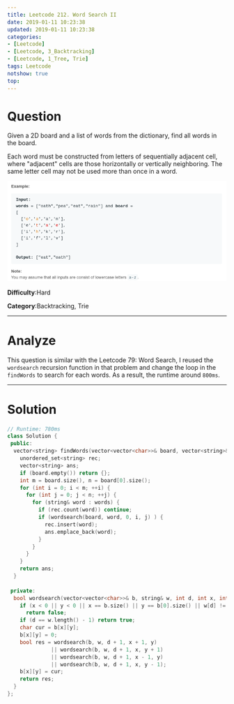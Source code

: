 ```yaml
---
title: Leetcode 212. Word Search II
date: 2019-01-11 10:23:38
updated: 2019-01-11 10:23:38
categories: 
- [Leetcode]
- [Leetcode, 3_Backtracking]
- [Leetcode, 1_Tree, Trie]
tags: Leetcode
notshow: true
top:
---
```


# Question

Given a 2D board and a list of words from the dictionary, find all words in the board.

Each word must be constructed from letters of sequentially adjacent cell, where "adjacent" cells are those horizontally or vertically neighboring. The same letter cell may not be used more than once in a word.

![](/images/in-post/2019-01-11-Leetcode-212-Word-Search-II/2019-01-11-10-26-30.png)

**Difficulty**:Hard

**Category**:Backtracking, Trie

<!-- more -->

------------

# Analyze

This question is similar with the Leetcode 79: Word Search, I reused the `wordsearch` recursion function in that problem and change the loop in the `findWords` to search for each words. As a result, the runtime around `800ms`.

------------

# Solution

<!-- TODO:Change this function to more powerful, the runtime is so long. Consider use the tree in this quesiton -->

```cpp
// Runtime: 780ms
class Solution {
 public:
  vector<string> findWords(vector<vector<char>>& board, vector<string>& words) {
    unordered_set<string> rec;
    vector<string> ans;
    if (board.empty()) return {};
    int m = board.size(), n = board[0].size();
    for (int i = 0; i < m; ++i) {
      for (int j = 0; j < n; ++j) {
        for (string& word : words) {
          if (rec.count(word)) continue;
          if (wordsearch(board, word, 0, i, j) ) {
            rec.insert(word);
            ans.emplace_back(word);
          }
        }
      }
    }
    return ans;
  }

 private:
  bool wordsearch(vector<vector<char>>& b, string& w, int d, int x, int y) { 
    if (x < 0 || y < 0 || x == b.size() || y == b[0].size() || w[d] != b[x][y])
      return false;
    if (d == w.length() - 1) return true;
    char cur = b[x][y];
    b[x][y] = 0;
    bool res = wordsearch(b, w, d + 1, x + 1, y) 
              || wordsearch(b, w, d + 1, x, y + 1) 
              || wordsearch(b, w, d + 1, x - 1, y) 
              || wordsearch(b, w, d + 1, x, y - 1);
    b[x][y] = cur;
    return res;
  }
};
```